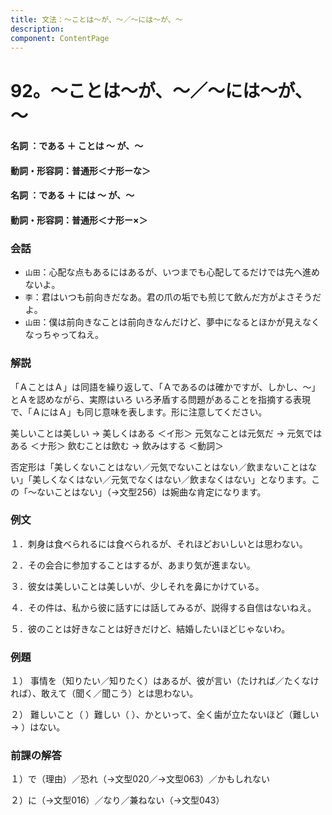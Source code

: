 ```yaml
---
title: 文法：～ことは～が、～／～には～が、～
description:
component: ContentPage
---
```



# 92。～ことは～が、～／～には～が、～
#### 名詞 ：である ＋ ことは ～ が、～
#### 動詞・形容詞：普通形＜ナ形ーな＞        
#### 名詞 ：である ＋ には ～ が、～
#### 動詞・形容詞：普通形＜ナ形ー×＞        
### 会話
- `山田`：心配な点もあるにはあるが、いつまでも心配してるだけでは先へ進めないよ。
- `李`：君はいつも前向きだなあ。君の爪の垢でも煎じて飲んだ方がよさそうだよ。
- `山田`：僕は前向きなことは前向きなんだけど、夢中になるとほかが見えなくなっちゃってねえ。

### 解説
「ＡことはＡ」は同語を繰り返して、「Ａであるのは確かですが、しかし、～」とＡを認めながら、実際はいろ いろ矛盾する問題があることを指摘する表現で、「ＡにはＡ」も同じ意味を表します。形に注意してください。

美しいことは美しい → 美しくはある ＜イ形＞ 元気なことは元気だ → 元気ではある ＜ナ形＞ 飲むことは飲む → 飲みはする ＜動詞＞

否定形は「美しくないことはない／元気でないことはない／飲まないことはない」「美しくなくはない／元気でなくはない／飲まなくはない」となります。この「～ないことはない」（→文型256）は婉曲な肯定になります。

### 例文
１．刺身は食べられるには食べられるが、それほどおいしいとは思わない。

２．その会合に参加することはするが、あまり気が進まない。

３．彼女は美しいことは美しいが、少しそれを鼻にかけている。

４．その件は、私から彼に話すには話してみるが、説得する自信はないねえ。

５．彼のことは好きなことは好きだけど、結婚したいほどじゃないわ。
### 例題
１） 事情を（知りたい／知りたく）はあるが、彼が言い（たければ／たくなければ）、敢えて（聞く／聞こう）とは思わない。    

２） 難しいこと（ ）難しい（ ）、かといって、全く歯が立たないほど（難しい→ ）はない。
### 前課の解答
１）で（理由）／恐れ（→文型020／→文型063）／かもしれない

２）に（→文型016）／なり／兼ねない（→文型043）
